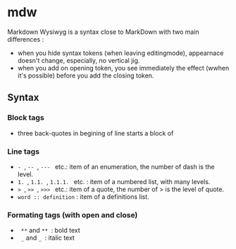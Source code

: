 # mdw
Markdown Wysiwyg is a syntax close to MarkDown with two main differences :
- when you hide syntax tokens (when leaving editingmode), appearnace doesn't change, especially, no vertical jig.
- when you add on opening token, you see immediately the effect (wwhen it's possible) before you add the closing token.

## Syntax
### Block tags
- three back-quotes in begining of line starts a block of 
### Line tags
- `- `, `-- `, `--- ` etc.: item of an enumeration, the number of dash is the level.
- `1. `, `1.1. `, `1.1.1. ` etc. : item of a numbered list, with many levels.
- `> `, `>> `, `>>> ` etc.: item of a quote, the number of > is the level of quote.
- `word :: definition` : item of a definitions list.
### Formating tags (with open and close)
- ` **` and `** `: bold text
- ` _` and `_ `: italic text
